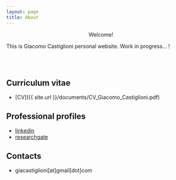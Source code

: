 ```yaml
---
layout: page
title: About
---
```


<p class="message", style="text-align: center;">
  Welcome! 
</p>

This is Giacomo Castiglioni personal website. Work in progress... !

<br><br>

## Curriculum vitae
* [CV]({{ site.url }}/documents/CV_Giacomo_Castiglioni.pdf)

## Professional profiles  
* [linkedin](www.linkedin.com/in/giacomo-castiglioni-50885725)  
* [researchgate](https://www.researchgate.net/profile/Giacomo_Castiglioni)


## Contacts
* giacastiglioni[at]gmail[dot]com